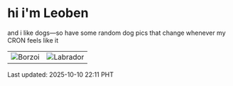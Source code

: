 # hi i'm Leoben

and i like dogs—so have some random dog pics that change whenever my CRON feels like it

|  |  |
|--------|----------|
| ![Borzoi](https://random-dog-vercel.vercel.app/api/random-borzoi?v=1760105462) | ![Labrador](https://random-dog-vercel.vercel.app/api/random-labrador?v=1760105462) |

Last updated: 2025-10-10 22:11 PHT
